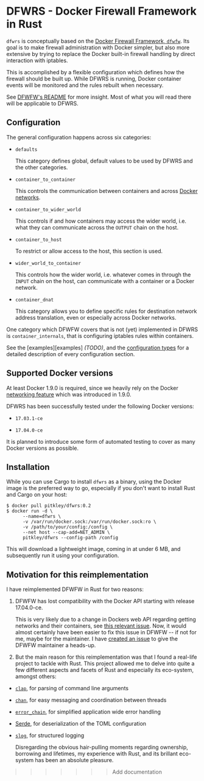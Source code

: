 # DFWRS - Docker Firewall Framework in Rust

`dfwrs` is conceptually based on the [Docker Firewall Framework, `dfwfw`][dfwfw-github]. Its
goal is to make firewall administration with Docker simpler, but also more extensive by trying
to replace the Docker built-in firewall handling by direct interaction with iptables.

This is accomplished by a flexible configuration which defines how the firewall should be built
up. While DFWRS is running, Docker container events will be monitored and the rules rebuilt
when necessary.

See [DFWFW's README][dfwfw-readme] for more insight. Most of what you will read there will be
applicable to DFWRS.

## Configuration

The general configuration happens across six categories:

* `defaults`

    This category defines global, default values to be used by DFWRS and the other categories.

* `container_to_container`

    This controls the communication between containers and across [Docker
    networks][docker-networks].

* `container_to_wider_world`

    This controls if and how containers may access the wider world, i.e. what they can
    communicate across the `OUTPUT` chain on the host.

* `container_to_host`

    To restrict or allow access to the host, this section is used.

* `wider_world_to_container`

    This controls how the wider world, i.e. whatever comes in through the `INPUT` chain on the
    host, can communicate with a container or a Docker network.

* `container_dnat`

    This category allows you to define specific rules for destination network address
    translation, even or especially across Docker networks.

One category which DFWFW covers that is not (yet) implemented in DFWRS is
`container_internals`, that is configuring iptables rules within containers.

See the [examples][examples] *(TODO)*, and the [configuration types][types.rs] for a detailed
description of every configuration section.

## Supported Docker versions

At least Docker 1.9.0 is required, since we heavily rely on the Docker [networking
feature][docker-networks] which was introduced in 1.9.0.

DFWRS has been successfully tested under the following Docker versions:

* `17.03.1-ce`

* `17.04.0-ce`

It is planned to introduce some form of automated testing to cover as many Docker versions as
possible.

## Installation

While you can use Cargo to install `dfwrs` as a binary, using the Docker image is the preferred
way to go, especially if you don't want to install Rust and Cargo on your host:

```console
$ docker pull pitkley/dfwrs:0.2
$ docker run -d \
      --name=dfwrs \
      -v /var/run/docker.sock:/var/run/docker.sock:ro \
      -v /path/to/your/config:/config \
      --net host --cap-add=NET_ADMIN \
      pitkley/dfwrs --config-path /config
```

This will download a lightweight image, coming in at under 6 MB, and subsequently run it using
your configuration.

## Motivation for this reimplementation

I have reimplemented DFWFW in Rust for two reasons:

1. DFWFW has lost compatibility with the Docker API starting with release 17.04.0-ce.

    This is very likely due to a change in Dockers web API regarding getting networks and their
    containers, see [this relevant issue][moby-issue-32686]. Now, it would almost certainly have
    been easier to fix this issue in DFWFW -- if not for me, maybe for the maintainer. I have
    [created an issue][dfwfw-issue-13] to give the DFWFW maintainer a heads-up.

2. But the main reason for this reimplementation was that I found a real-life project to tackle
   with Rust. This project allowed me to delve into quite a few different aspects and facets of
   Rust and especially its eco-system, amongst others:

  * [`clap`][crates-clap], for parsing of command line arguments
  * [`chan`][crates-chan], for easy messaging and coordination between threads
  * [`error_chain`][crates-error_chain], for simplified application wide error handling
  * [Serde][crates-serde], for deserialization of the TOML configuration
  * [`slog`][crates-slog], for structured logging

    Disregarding the obvious hair-pulling moments regarding ownership, borrowing and lifetimes,
    my experience with Rust, and its brillant eco-system has been an absolute pleasure.


[crates-clap]: https://crates.io/crates/clap
[crates-chan]: https://crates.io/crates/chan
[crates-error_chain]: https://crates.io/crates/error-chain
[crates-serde]: https://crates.io/crates/serde
[crates-slog]: https://crates.io/crates/slog

[dfwfw-github]: https://github.com/irsl/dfwfw
[dfwfw-issue-13]: https://github.com/irsl/dfwfw/issues/13
[dfwfw-readme]: https://github.com/irsl/dfwfw/blob/master/README.md

[docker-networks]: https://docs.docker.com/engine/userguide/networking/

[moby-issue-32686]: https://github.com/moby/moby/issues/32686

[types.rs]: types/index.html
>>>>>>> Add documentation
